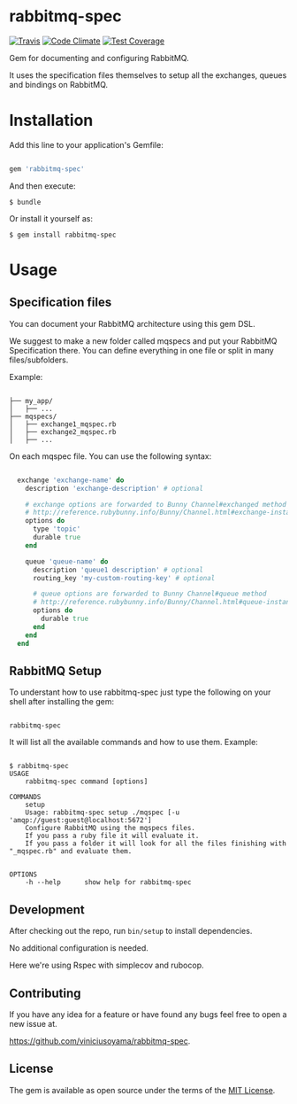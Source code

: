 rabbitmq-spec
==========
[![Travis](https://travis-ci.org/viniciusoyama/rabbitmq-spec.svg?branch=master)](https://travis-ci.org/viniciusoyama/rabbitmq-spec)
[![Code Climate](https://codeclimate.com/github/viniciusoyama/rabbitmq-spec/badges/gpa.svg)](https://codeclimate.com/github/viniciusoyama/rabbitmq-spec)
[![Test Coverage](https://codeclimate.com/github/viniciusoyama/rabbitmq-spec/badges/coverage.svg)](https://codeclimate.com/github/viniciusoyama/rabbitmq-spec)

Gem for documenting and configuring RabbitMQ.

It uses the specification files themselves to setup all the exchanges, queues and bindings on RabbitMQ.

# Installation

Add this line to your application's Gemfile:

```ruby

gem 'rabbitmq-spec'

```

And then execute:

    $ bundle

Or install it yourself as:

    $ gem install rabbitmq-spec

# Usage

## Specification files

You can document your RabbitMQ architecture using this gem DSL.

We suggest to make a new folder called mqspecs and put your RabbitMQ Specification there. You can define everything in one file or split in many files/subfolders.

Example:

```

├── my_app/
│   ├── ...
├── mqspecs/
│   ├── exchange1_mqspec.rb
│   ├── exchange2_mqspec.rb
│   ├── ...

```

On each mqspec file. You can use the following syntax:

`````ruby

  exchange 'exchange-name' do
    description 'exchange-description' # optional

    # exchange options are forwarded to Bunny Channel#exchanged method
    # http://reference.rubybunny.info/Bunny/Channel.html#exchange-instance_method
    options do
      type 'topic'
      durable true
    end

    queue 'queue-name' do
      description 'queue1 description' # optional
      routing_key 'my-custom-routing-key' # optional

      # queue options are forwarded to Bunny Channel#queue method
      # http://reference.rubybunny.info/Bunny/Channel.html#queue-instance_methodChannel.html#exchange-instance_method
      options do
        durable true
      end
    end
  end
`````

## RabbitMQ Setup

To understant how to use rabbitmq-spec just type the following on your shell after installing the gem:

```shell

rabbitmq-spec

```

It will list all the available commands and how to use them. Example:

```

$ rabbitmq-spec
USAGE
    rabbitmq-spec command [options]

COMMANDS
    setup     
    Usage: rabbitmq-spec setup ./mqspec [-u 'amqp://guest:guest@localhost:5672']
    Configure RabbitMQ using the mqspecs files.
    If you pass a ruby file it will evaluate it.
    If you pass a folder it will look for all the files finishing with "_mqspec.rb" and evaluate them.


OPTIONS
    -h --help      show help for rabbitmq-spec

```

## Development

After checking out the repo, run `bin/setup` to install dependencies.

No additional configuration is needed.

Here we're using Rspec with simplecov and rubocop.

## Contributing

If you have any idea for a feature or have found any bugs feel free to open a new issue at.

https://github.com/viniciusoyama/rabbitmq-spec.


## License

The gem is available as open source under the terms of the [MIT License](http://opensource.org/licenses/MIT).
